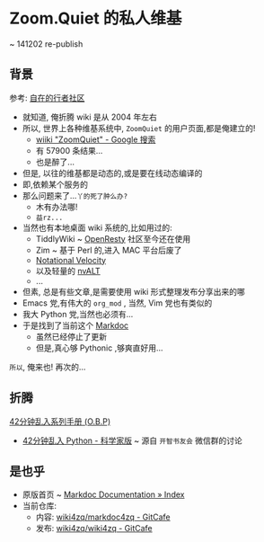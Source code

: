 <!-- title: Index -->

# Zoom.Quiet 的私人维基
~ 141202 re-publish

## 背景
参考: [自在的行者社区](https://code.google.com/p/cpyug/wiki/CpyUg)

- 就知道, 俺折腾 wiki 是从 2004 年左右
- 所以, 世界上各种维基系统中, `ZoomQuiet` 的用户页面,都是俺建立的!
    + [wiiki "ZoomQuiet" - Google 搜索](https://www.google.com/webhp?sourceid=chrome-instant&ion=1&espv=2&ie=UTF-8#sourceid=chrome-psyapi2&ie=UTF-8&q=wiiki%20%22ZoomQuiet%22)
    + 有 57900 条结果...
    + 也是醉了...
- 但是, 以往的维基都是动态的,或是要在线动态编译的
- 即,依赖某个服务的
- 那么问题来了...`丫的死了肿么办?`
    + 木有办法哪!
    + `益rz...`
- 当然也有本地桌面 wiki 系统的,比如用过的:
    + TiddlyWiki ~ [OpenResty](http://openresty.org/) 社区至今还在使用
    + Zim ~ 基于 Perl 的,进入 MAC 平台后废了
    + [Notational Velocity](http://notational.net/)
    + 以及轻量的 [nvALT](http://brettterpstra.com/projects/nvalt/)
    + ... 
- 但素, 总是有些文章,是需要使用 wiki 形式整理发布分享出来的哪
- Emacs 党,有伟大的 `org_mod` , 当然, Vim 党也有类似的
- 我大 Python 党,当然也必须有...
- 于是找到了当前这个 [Markdoc](http://markdoc.org/)
    + 虽然已经停止了更新
    + 但是,真心够 Pythonic ,够爽直好用...

`所以`, 俺来也! 再次的...

## 折腾

[42分钟乱入系列手册 (O.B.P)](http://chaos2.zoomquiet.io/)

- [42分钟乱入 Python - 科学家版](/chaos2py4scientist/README) ~ 源自 `开智书友会` 微信群的讨论


## 是也乎
- 原版首页 ~ [Markdoc Documentation » Index](http://markdoc.org/)
- 当前仓库:
    + 内容: [wiki4zq/markdoc4zq - GitCafe](https://gitcafe.com/wiki4zq/markdoc4zq)
    + 发布: [wiki4zq/wiki4zq - GitCafe](https://gitcafe.com/wiki4zq/wiki4zq)



